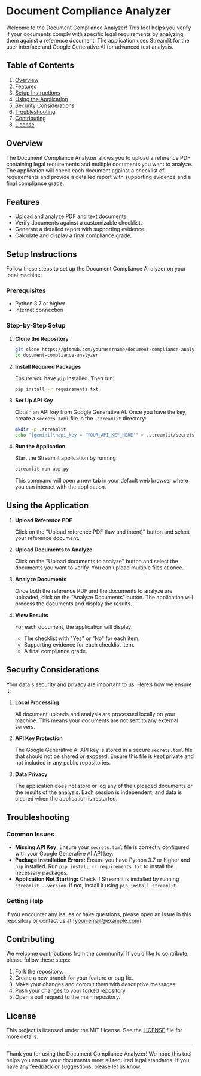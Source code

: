 # Document Compliance Analyzer

Welcome to the Document Compliance Analyzer! This tool helps you verify if your documents comply with specific legal requirements by analyzing them against a reference document. The application uses Streamlit for the user interface and Google Generative AI for advanced text analysis.

## Table of Contents

1. [Overview](#overview)
2. [Features](#features)
3. [Setup Instructions](#setup-instructions)
4. [Using the Application](#using-the-application)
5. [Security Considerations](#security-considerations)
6. [Troubleshooting](#troubleshooting)
7. [Contributing](#contributing)
8. [License](#license)

## Overview

The Document Compliance Analyzer allows you to upload a reference PDF containing legal requirements and multiple documents you want to analyze. The application will check each document against a checklist of requirements and provide a detailed report with supporting evidence and a final compliance grade.

## Features

- Upload and analyze PDF and text documents.
- Verify documents against a customizable checklist.
- Generate a detailed report with supporting evidence.
- Calculate and display a final compliance grade.

## Setup Instructions

Follow these steps to set up the Document Compliance Analyzer on your local machine:

### Prerequisites

- Python 3.7 or higher
- Internet connection

### Step-by-Step Setup

1. **Clone the Repository**
   
   ```bash
   git clone https://github.com/yourusername/document-compliance-analyzer.git
   cd document-compliance-analyzer
   ```

2. **Install Required Packages**

   Ensure you have `pip` installed. Then run:

   ```bash
   pip install -r requirements.txt
   ```

3. **Set Up API Key**

   Obtain an API key from Google Generative AI. Once you have the key, create a `secrets.toml` file in the `.streamlit` directory:

   ```bash
   mkdir -p .streamlit
   echo "[gemini]\napi_key = 'YOUR_API_KEY_HERE'" > .streamlit/secrets.toml
   ```

4. **Run the Application**

   Start the Streamlit application by running:

   ```bash
   streamlit run app.py
   ```

   This command will open a new tab in your default web browser where you can interact with the application.

## Using the Application

1. **Upload Reference PDF**

   Click on the "Upload reference PDF (law and intent)" button and select your reference document.

2. **Upload Documents to Analyze**

   Click on the "Upload documents to analyze" button and select the documents you want to verify. You can upload multiple files at once.

3. **Analyze Documents**

   Once both the reference PDF and the documents to analyze are uploaded, click on the "Analyze Documents" button. The application will process the documents and display the results.

4. **View Results**

   For each document, the application will display:
   - The checklist with "Yes" or "No" for each item.
   - Supporting evidence for each checklist item.
   - A final compliance grade.

## Security Considerations

Your data's security and privacy are important to us. Here’s how we ensure it:

1. **Local Processing**

   All document uploads and analysis are processed locally on your machine. This means your documents are not sent to any external servers.

2. **API Key Protection**

   The Google Generative AI API key is stored in a secure `secrets.toml` file that should not be shared or exposed. Ensure this file is kept private and not included in any public repositories.

3. **Data Privacy**

   The application does not store or log any of the uploaded documents or the results of the analysis. Each session is independent, and data is cleared when the application is restarted.

## Troubleshooting

### Common Issues

- **Missing API Key:** Ensure your `secrets.toml` file is correctly configured with your Google Generative AI API key.
- **Package Installation Errors:** Ensure you have Python 3.7 or higher and `pip` installed. Run `pip install -r requirements.txt` to install the necessary packages.
- **Application Not Starting:** Check if Streamlit is installed by running `streamlit --version`. If not, install it using `pip install streamlit`.

### Getting Help

If you encounter any issues or have questions, please open an issue in this repository or contact us at [your-email@example.com].

## Contributing

We welcome contributions from the community! If you’d like to contribute, please follow these steps:

1. Fork the repository.
2. Create a new branch for your feature or bug fix.
3. Make your changes and commit them with descriptive messages.
4. Push your changes to your forked repository.
5. Open a pull request to the main repository.

## License

This project is licensed under the MIT License. See the [LICENSE](LICENSE) file for more details.

---

Thank you for using the Document Compliance Analyzer! We hope this tool helps you ensure your documents meet all required legal standards. If you have any feedback or suggestions, please let us know.
